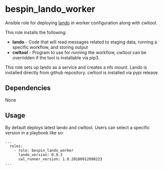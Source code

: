 # bespin_lando_worker

Ansible role for deploying [lando](https://github.com/Duke-GCB/lando) in worker configuration along with cwltool.

This role installs the following:
- **lando** - Code that will read messages related to staging data, running a specific workflow, and storing output
- **cwltool** - Program to use for running the workflow, cwltool can be overridden if the tool is installable via pip3.

This role sets up lando as a service and creates a nfs mount.
Lando is installed directly from github repository.
cwltool is installed via pypi release.

## Dependencies
None

## Usage

By default deploys latest lando and cwltool.
Users can select a specific version in a playbook like so:
```
...
  roles:
    - role: bespin_lando_worker
      lando_version: 0.9.3
      cwl_runner_version: 1.0.20180912090223
...
```
